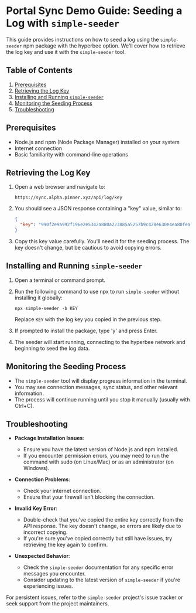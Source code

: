 # Portal Sync Demo Guide: Seeding a Log with `simple-seeder`

This guide provides instructions on how to seed a log using the `simple-seeder` npm package with the hyperbee option. We'll cover how to retrieve the log key and use it with the `simple-seeder` tool.

## Table of Contents

1. [Prerequisites](#prerequisites)
2. [Retrieving the Log Key](#retrieving-the-log-key)
3. [Installing and Running `simple-seeder`](#installing-and-running-simple-seeder)
4. [Monitoring the Seeding Process](#monitoring-the-seeding-process)
5. [Troubleshooting](#troubleshooting)

## Prerequisites

- Node.js and npm (Node Package Manager) installed on your system
- Internet connection
- Basic familiarity with command-line operations

## Retrieving the Log Key

1. Open a web browser and navigate to:
   ```
   https://sync.alpha.pinner.xyz/api/log/key
   ```

2. You should see a JSON response containing a "key" value, similar to:
   ```json
   {
     "key": "990f2e9a992f196e2e5342a880a223885a5257b9c428e630e4ea80feafe06ab"
   }
   ```

3. Copy this key value carefully. You'll need it for the seeding process. The key doesn't change, but be cautious to avoid copying errors.

## Installing and Running `simple-seeder`

1. Open a terminal or command prompt.

2. Run the following command to use npx to run `simple-seeder` without installing it globally:
   ```
   npx simple-seeder -b KEY
   ```
   Replace `KEY` with the log key you copied in the previous step.

3. If prompted to install the package, type 'y' and press Enter.

4. The seeder will start running, connecting to the hyperbee network and beginning to seed the log data.

## Monitoring the Seeding Process

- The `simple-seeder` tool will display progress information in the terminal.
- You may see connection messages, sync status, and other relevant information.
- The process will continue running until you stop it manually (usually with Ctrl+C).

## Troubleshooting

- **Package Installation Issues**:
    - Ensure you have the latest version of Node.js and npm installed.
    - If you encounter permission errors, you may need to run the command with sudo (on Linux/Mac) or as an administrator (on Windows).

- **Connection Problems**:
    - Check your internet connection.
    - Ensure that your firewall isn't blocking the connection.

- **Invalid Key Error**:
    - Double-check that you've copied the entire key correctly from the API response. The key doesn't change, so errors are likely due to incorrect copying.
    - If you're sure you've copied correctly but still have issues, try retrieving the key again to confirm.

- **Unexpected Behavior**:
    - Check the `simple-seeder` documentation for any specific error messages you encounter.
    - Consider updating to the latest version of `simple-seeder` if you're experiencing issues.

For persistent issues, refer to the `simple-seeder` project's issue tracker or seek support from the project maintainers.
